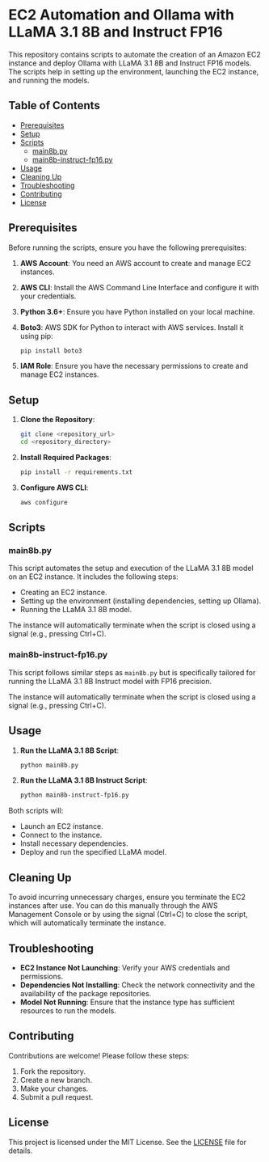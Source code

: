 # EC2 Automation and Ollama with LLaMA 3.1 8B and Instruct FP16

This repository contains scripts to automate the creation of an Amazon EC2 instance and deploy Ollama with LLaMA 3.1 8B and Instruct FP16 models. The scripts help in setting up the environment, launching the EC2 instance, and running the models.

## Table of Contents

- [Prerequisites](#prerequisites)
- [Setup](#setup)
- [Scripts](#scripts)
  - [main8b.py](#main8bpy)
  - [main8b-instruct-fp16.py](#main8b-instruct-fp16py)
- [Usage](#usage)
- [Cleaning Up](#cleaning-up)
- [Troubleshooting](#troubleshooting)
- [Contributing](#contributing)
- [License](#license)

## Prerequisites

Before running the scripts, ensure you have the following prerequisites:

1. **AWS Account**: You need an AWS account to create and manage EC2 instances.
2. **AWS CLI**: Install the AWS Command Line Interface and configure it with your credentials.
3. **Python 3.6+**: Ensure you have Python installed on your local machine.
4. **Boto3**: AWS SDK for Python to interact with AWS services. Install it using pip:

   ```bash
   pip install boto3
   ```

5. **IAM Role**: Ensure you have the necessary permissions to create and manage EC2 instances.

## Setup

1. **Clone the Repository**:

   ```bash
   git clone <repository_url>
   cd <repository_directory>
   ```

2. **Install Required Packages**:

   ```bash
   pip install -r requirements.txt
   ```

3. **Configure AWS CLI**:

   ```bash
   aws configure
   ```

## Scripts

### main8b.py

This script automates the setup and execution of the LLaMA 3.1 8B model on an EC2 instance. It includes the following steps:

- Creating an EC2 instance.
- Setting up the environment (installing dependencies, setting up Ollama).
- Running the LLaMA 3.1 8B model.

The instance will automatically terminate when the script is closed using a signal (e.g., pressing Ctrl+C).

### main8b-instruct-fp16.py

This script follows similar steps as `main8b.py` but is specifically tailored for running the LLaMA 3.1 8B Instruct model with FP16 precision.

The instance will automatically terminate when the script is closed using a signal (e.g., pressing Ctrl+C).

## Usage

1. **Run the LLaMA 3.1 8B Script**:

   ```bash
   python main8b.py
   ```

2. **Run the LLaMA 3.1 8B Instruct Script**:

   ```bash
   python main8b-instruct-fp16.py
   ```

Both scripts will:

- Launch an EC2 instance.
- Connect to the instance.
- Install necessary dependencies.
- Deploy and run the specified LLaMA model.

## Cleaning Up

To avoid incurring unnecessary charges, ensure you terminate the EC2 instances after use. You can do this manually through the AWS Management Console or by using the signal (Ctrl+C) to close the script, which will automatically terminate the instance.

## Troubleshooting

- **EC2 Instance Not Launching**: Verify your AWS credentials and permissions.
- **Dependencies Not Installing**: Check the network connectivity and the availability of the package repositories.
- **Model Not Running**: Ensure that the instance type has sufficient resources to run the models.

## Contributing

Contributions are welcome! Please follow these steps:

1. Fork the repository.
2. Create a new branch.
3. Make your changes.
4. Submit a pull request.

## License

This project is licensed under the MIT License. See the [LICENSE](LICENSE) file for details.
